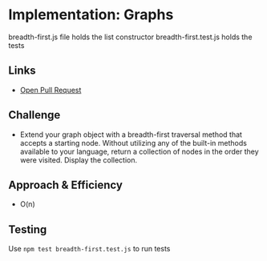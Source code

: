 # Implementation: Graphs
breadth-first.js file holds the list constructor
breadth-first.test.js holds the tests
    
## Links
- [Open Pull Request](https://github.com/SianCulligan/data-structures-and-algorithms/pull/60)

    
## Challenge
- Extend your graph object with a breadth-first traversal method that accepts a starting node. Without utilizing any of the built-in methods available to your language, return a collection of nodes in the order they were visited. Display the collection.
    
## Approach & Efficiency
- O(n)

## Testing
<!-- Description of how to run your tests -->
Use `npm test breadth-first.test.js` to run tests